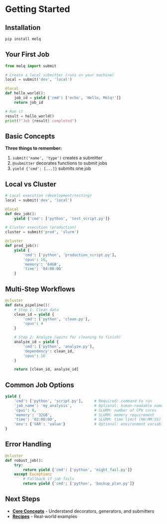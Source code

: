 # Getting Started

## Installation

```bash
pip install molq
```

## Your First Job

```python
from molq import submit

# Create a local submitter (runs on your machine)
local = submit('dev', 'local')

@local
def hello_world():
    job_id = yield {'cmd': ['echo', 'Hello, Molq!']}
    return job_id

# Run it
result = hello_world()
print(f"Job {result} completed")
```

## Basic Concepts

**Three things to remember:**
1. `submit('name', 'type')` creates a submitter
2. `@submitter` decorates functions to submit jobs
3. `yield {'cmd': [...]}` submits one job

## Local vs Cluster

```python
# Local execution (development/testing)
local = submit('dev', 'local')

@local
def dev_job():
    yield {'cmd': ['python', 'test_script.py']}

# Cluster execution (production)
cluster = submit('prod', 'slurm')

@cluster
def prod_job():
    yield {
        'cmd': ['python', 'production_script.py'],
        'cpus': 16,
        'memory': '64GB',
        'time': '04:00:00'
    }
```

## Multi-Step Workflows

```python
@cluster
def data_pipeline():
    # Step 1: Clean data
    clean_id = yield {
        'cmd': ['python', 'clean.py'],
        'cpus': 4
    }

    # Step 2: Analyze (waits for cleaning to finish)
    analyze_id = yield {
        'cmd': ['python', 'analyze.py'],
        'dependency': clean_id,
        'cpus': 16
    }

    return [clean_id, analyze_id]
```

## Common Job Options

```python
yield {
    'cmd': ['python', 'script.py'],     # Required: command to run
    'job_name': 'my_analysis',          # Optional: human-readable name
    'cpus': 8,                          # SLURM: number of CPU cores
    'memory': '32GB',                   # SLURM: memory requirement
    'time': '02:00:00',                 # SLURM: time limit (HH:MM:SS)
    'env': {'VAR': 'value'}             # Optional: environment variables
}
```

## Error Handling

```python
@cluster
def robust_job():
    try:
        return yield {'cmd': ['python', 'might_fail.py']}
    except Exception:
        # Fallback if job fails
        return yield {'cmd': ['python', 'backup_plan.py']}
```

## Next Steps

- **[Core Concepts](core-concepts.md)** - Understand decorators, generators, and submitters
- **[Recipes](../recipes/machine-learning.md)** - Real-world examples
